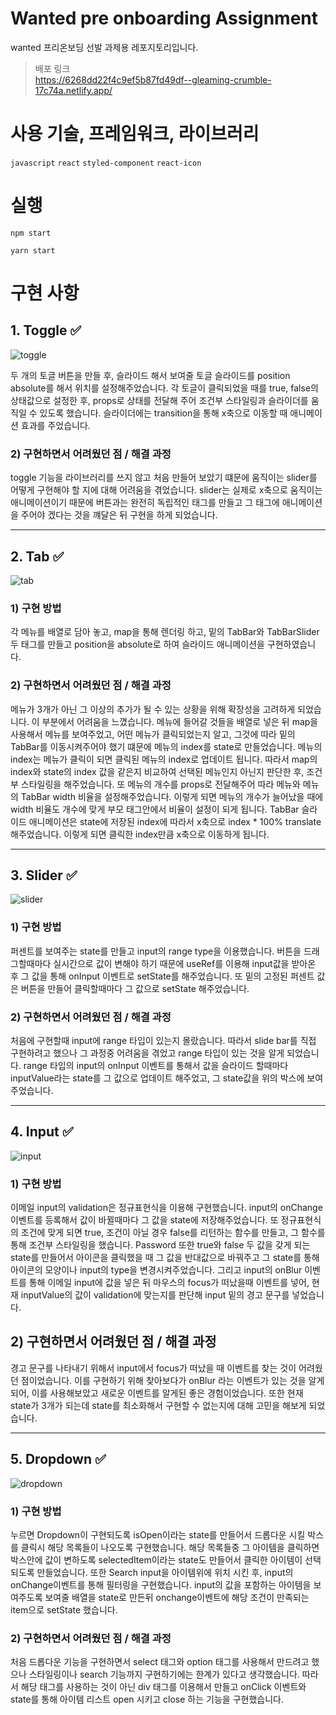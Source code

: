 # Wanted pre onboarding Assignment

wanted 프리온보딩 선발 과제용 레포지토리입니다.

> 배포 링크 <br />
> https://6268dd22f4c9ef5b87fd49df--gleaming-crumble-17c74a.netlify.app/

# 사용 기술, 프레임워크, 라이브러리

`javascript` `react` `styled-component` `react-icon`

# 실행

```
npm start
```

```
yarn start
```

# 구현 사항

## 1. Toggle ✅

![toggle](https://user-images.githubusercontent.com/71131248/165448574-0d152680-99b2-48e8-87ed-36dde6244435.gif)

두 개의 토글 버튼을 만들 후, 슬라이드 해서 보여줄 토글 슬라이드를 position absolute를 해서 위치를 설정해주었습니다. 각 토글이 클릭되었을 때를 true, false의 상태값으로 설정한 후, props로 상태를 전달해 주어 조건부 스타일링과 슬라이더를 움직일 수 있도록 했습니다. 슬라이더에는 transition을 통해 x축으로 이동할 때 애니메이션 효과를 주었습니다.

### 2) 구현하면서 어려웠던 점 / 해결 과정

toggle 기능을 라이브러리를 쓰지 않고 처음 만들어 보았기 떄문에 움직이는 slider를 어떻게 구현해야 할 지에 대해 어려움을 겪었습니다.
slider는 실제로 x축으로 움직이는 애니메이션이기 때문에 버튼과는 완전히 독립적인 태그를 만들고 그 태그에 애니메이션을 주어야 겠다는 것을 꺠달은 뒤 구현을 하게 되었습니다.

---

## 2. Tab ✅

![tab](https://user-images.githubusercontent.com/71131248/165448580-2c8295c5-8cd8-4683-818d-52435374fab5.gif)

### 1) 구현 방법

각 메뉴를 배열로 담아 놓고, map을 통해 렌더링 하고, 밑의 TabBar와 TabBarSlider 두 태그를 만들고 position을 absolute로 하여 슬라이드 애니메이션을 구현하였습니다.

### 2) 구현하면서 어려웠던 점 / 해결 과정

메뉴가 3개가 아닌 그 이상의 추가가 될 수 있는 상황을 위해 확장성을 고려하게 되었습니다. 이 부분에서 어려움을 느꼈습니다. 메뉴에 들어갈 것들을 배열로 넣은 뒤 map을 사용해서 메뉴를 보여주었고, 어떤 메뉴가 클릭되었는지 알고, 그것에 따라 밑의 TabBar를 이동시켜주어야 했기 떄문에 메뉴의 index를 state로 만들었습니다. 메뉴의 index는 메뉴가 클릭이 되면 클릭된 메뉴의 index로 업데이트 됩니다. 따라서 map의 index와 state의 index 값을 같은지 비교하여 선택된 메뉴인지 아닌지 판단한 후, 조건부 스타일링을 해주었습니다. 또 메뉴의 개수를 props로 전달해주어 따라 메뉴와 메뉴의 TabBar width 비율을 설정해주었습니다. 이렇게 되면 메뉴의 개수가 늘어났을 때에 width 비율도 개수에 맞게 부모 태그안에서 비율이 설정이 되게 됩니다. TabBar 슬라이드 애니메이션은 state에 저장된 index에 따라서 x축으로 index \* 100% translate 해주었습니다. 이렇게 되면 클릭한 index만큼 x축으로 이동하게 됩니다.

---

## 3. Slider ✅

![slider](https://user-images.githubusercontent.com/71131248/165448586-2462818e-ccb1-4a69-bf8f-9a126ea14808.gif)

### 1) 구현 방법

퍼센트를 보여주는 state를 만들고 input의 range type을 이용했습니다. 버튼을 드래그할때마다 실시간으로 값이 변해야 하기 때문에 useRef를 이용해 input값을 받아온 후 그 값을 통해 onInput 이벤트로 setState를 해주었습니다. 또 밑의 고정된 퍼센트 값은 버튼을 만들어 클릭할때마다 그 값으로 setState 해주었습니다.

### 2) 구현하면서 어려웠던 점 / 해결 과정

처음에 구현할때 input에 range 타입이 있는지 몰랐습니다. 따라서 slide bar를 직접 구현하려고 했으나 그 과정중 어려움을 겪었고 range 타입이 있는 것을 알게 되었습니다. range 타입의 input의 onInput 이벤트를 통해서 값을 슬라이드 할때마다 inputValue라는 state를 그 값으로 업데이트 해주었고, 그 state값을 위의 박스에 보여주었습니다.

---

## 4. Input ✅

![input](https://user-images.githubusercontent.com/71131248/165448596-25481375-fef1-4b8b-ba15-10ced4f1d134.gif)

### 1) 구현 방법

이메일 input의 validation은 정규표현식을 이용해 구현했습니다. input의 onChange 이벤트를 등록해서 값이 바뀔때마다 그 값을 state에 저장해주었습니다. 또 정규표현식의 조건에 맞게 되면 true, 조건이 아닐 경우 false를 리턴하는 함수를 만들고, 그 함수를 통해 조건부 스타일링을 했습니다. Password 또한 true와 false 두 값을 갖게 되는 state를 만들어서 아이콘을 클릭했을 때 그 값을 반대값으로 바꿔주고 그 state를 통해 아이콘의 모양이나 input의 type을 변경시켜주었습니다. 그리고 input의 onBlur 이벤트를 통해 이메일 input에 값을 넣은 뒤 마우스의 focus가 떠났을때 이벤트를 넣어, 현재 inputValue의 값이 validation에 맞는지를 판단해 input 밑의 경고 문구를 넣었습니다.

## 2) 구현하면서 어려웠던 점 / 해결 과정

경고 문구를 나타내기 위해서 input에서 focus가 떠났을 때 이벤트를 찾는 것이 어려웠던 점이었습니다. 이를 구현하기 위해 찾아보다가 onBlur 라는 이벤트가 있는 것을 알게되어, 이를 사용해보았고 새로운 이벤트를 알게된 좋은 경험이었습니다. 또한 현재 state가 3개가 되는데 state를 최소화해서 구현할 수 없는지에 대해 고민을 해보게 되었습니다.

---

## 5. Dropdown ✅

![dropdown](https://user-images.githubusercontent.com/71131248/165449096-5774b27d-8e19-4ee4-a8a9-2f98a9435657.gif)

### 1) 구현 방법

누르면 Dropdown이 구현되도록 isOpen이라는 state를 만들어서 드롭다운 시킬 박스를 클릭시 해당 목록들이 나오도록 구현했습니다. 해당 목록들중 그 아이템을 클릭하면 박스안에 값이 변하도록 selectedItem이라는 state도 만들어서 클릭한 아이템이 선택되도록 만들었습니다. 또한 Search input을 아이템위에 위치 시킨 후, input의 onChange이벤트를 통해 필터링을 구현했습니다. input의 값을 포함하는 아이템을 보여주도록 보여줄 배열을 state로 만든뒤 onchange이벤트에 해당 조건이 만족되는 item으로 setState 했습니다.

### 2) 구현하면서 어려웠던 점 / 해결 과정

처음 드롭다운 기능을 구현하면서 select 태그와 option 태그를 사용해서 만드려고 했으나 스타일링이나 search 기능까지 구현하기에는 한계가 있다고 생각했습니다. 따라서 해당 태그를 사용하는 것이 아닌 div 태그를 이용해서 만들고 onClick 이벤트와 state를 통해 아이템 리스트 open 시키고 close 하는 기능을 구현했습니다.
